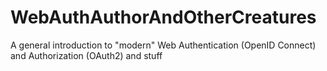 # WebAuthAuthorAndOtherCreatures
A general introduction to "modern" Web Authentication (OpenID Connect) and Authorization (OAuth2) and stuff
